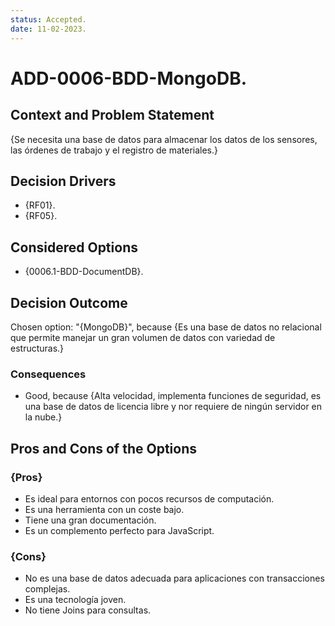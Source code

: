 ```yaml
---
status: Accepted.
date: 11-02-2023.
---
```

# ADD-0006-BDD-MongoDB.

## Context and Problem Statement

{Se necesita una base de datos para almacenar los datos de los sensores, las órdenes de trabajo y el registro de materiales.}

## Decision Drivers

* {RF01}.
* {RF05}.

## Considered Options

* {0006.1-BDD-DocumentDB}.

## Decision Outcome

Chosen option: "{MongoDB}", because
{Es una base de datos no relacional que permite manejar un gran volumen de datos con variedad de estructuras.}


### Consequences

* Good, because {Alta velocidad, implementa funciones de seguridad, es una base de datos de licencia libre y nor requiere de ningún servidor en la nube.}

## Pros and Cons of the Options

### {Pros}
* Es ideal para entornos con pocos recursos de computación.
* Es una herramienta con un coste bajo.
* Tiene una gran documentación.
* Es un complemento perfecto para JavaScript.


### {Cons}
* No es una base de datos adecuada para aplicaciones con transacciones complejas.
* Es una tecnología joven.
* No tiene Joins para consultas.


